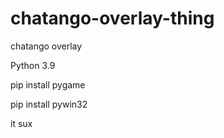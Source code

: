 # chatango-overlay-thing
chatango overlay 

Python 3.9

pip install pygame 

pip install pywin32

it sux 
